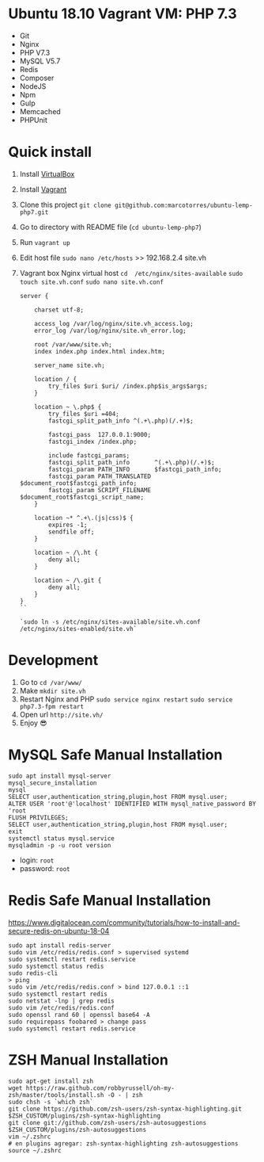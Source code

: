 # Ubuntu 18.10 Vagrant VM: PHP 7.3
* Git
* Nginx
* PHP V7.3
* MySQL V5.7
* Redis
* Composer
* NodeJS
* Npm
* Gulp
* Memcached
* PHPUnit

# Quick install
1. Install [VirtualBox](https://www.virtualbox.org/wiki/Downloads)
2. Install [Vagrant](https://www.vagrantup.com/)
3. Clone this project `git clone git@github.com:marcotorres/ubuntu-lemp-php7.git`
4. Go to directory with README file (`cd ubuntu-lemp-php7`)
5. Run `vagrant up`
6. Edit host file `sudo nano /etc/hosts`  >> 192.168.2.4  site.vh
7. Vagrant box Nginx virtual host
   `cd  /etc/nginx/sites-available`
   `sudo touch site.vh.conf`
   `sudo nano site.vh.conf`

   ```
   server {

       charset utf-8;

       access_log /var/log/nginx/site.vh_access.log;
       error_log /var/log/nginx/site.vh_error.log;

       root /var/www/site.vh;
       index index.php index.html index.htm;

       server_name site.vh;

       location / {
           try_files $uri $uri/ /index.php$is_args$args;
       }

       location ~ \.php$ {
           try_files $uri =404;
           fastcgi_split_path_info ^(.+\.php)(/.+)$;

           fastcgi_pass  127.0.0.1:9000;
           fastcgi_index /index.php;

           include fastcgi_params;
           fastcgi_split_path_info       ^(.+\.php)(/.+)$;
           fastcgi_param PATH_INFO       $fastcgi_path_info;
           fastcgi_param PATH_TRANSLATED $document_root$fastcgi_path_info;
           fastcgi_param SCRIPT_FILENAME $document_root$fastcgi_script_name;
       }

       location ~* ^.+\.(js|css)$ {
           expires -1;
           sendfile off;
       }

       location ~ /\.ht {
           deny all;
       }

       location ~ /\.git {
           deny all;
       }
   }
   ``

   `sudo ln -s /etc/nginx/sites-available/site.vh.conf /etc/nginx/sites-enabled/site.vh`

# Development
1. Go to `cd /var/www/`
2. Make `mkdir site.vh`
3. Restart Nginx and PHP
   `sudo service nginx restart`
   `sudo service php7.3-fpm restart`
4. Open url `http://site.vh/`
5. Enjoy :sunglasses:

# MySQL Safe Manual Installation
 ```
sudo apt install mysql-server
mysql_secure_installation
mysql
SELECT user,authentication_string,plugin,host FROM mysql.user;
ALTER USER 'root'@'localhost' IDENTIFIED WITH mysql_native_password BY 'root
FLUSH PRIVILEGES;
SELECT user,authentication_string,plugin,host FROM mysql.user;
exit
systemctl status mysql.service
mysqladmin -p -u root version
 ```
   
* login: `root`
* password: `root`

# Redis Safe Manual Installation
https://www.digitalocean.com/community/tutorials/how-to-install-and-secure-redis-on-ubuntu-18-04
 ```
sudo apt install redis-server
sudo vim /etc/redis/redis.conf > supervised systemd
sudo systemctl restart redis.service
sudo systemctl status redis
sudo redis-cli
> ping
sudo vim /etc/redis/redis.conf > bind 127.0.0.1 ::1
sudo systemctl restart redis
sudo netstat -lnp | grep redis
sudo vim /etc/redis/redis.conf
sudo openssl rand 60 | openssl base64 -A
sudo requirepass foobared > change pass
sudo systemctl restart redis.service
```

# ZSH Manual Installation
```
sudo apt-get install zsh
wget https://raw.github.com/robbyrussell/oh-my-zsh/master/tools/install.sh -O - | zsh
sudo chsh -s `which zsh`
git clone https://github.com/zsh-users/zsh-syntax-highlighting.git $ZSH_CUSTOM/plugins/zsh-syntax-highlighting
git clone git://github.com/zsh-users/zsh-autosuggestions $ZSH_CUSTOM/plugins/zsh-autosuggestions
vim ~/.zshrc
# en plugins agregar: zsh-syntax-highlighting zsh-autosuggestions
source ~/.zshrc
```